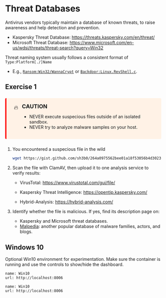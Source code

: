 # Threat Databases

Antivirus vendors typically maintain a database of known threats, to raise awareness and help detection and prevention.

- Kaspersky Threat Database: <https://threats.kaspersky.com/en/threat/>
- Microsoft Threat Database: <https://www.microsoft.com/en-us/wdsi/threats/threat-search?query=Win32>

Threat naming system usually follows a consistent format of `Type:Platform[./]Name`

- E.g., [`Ransom:Win32/WannaCrypt`](https://www.microsoft.com/en-us/wdsi/threats/malware-encyclopedia-description?Name=Ransom:Win32/WannaCrypt) or [`Backdoor:Linux.RevShell.c`](https://threats.kaspersky.com/en/threat/Backdoor.Linux.RevShell.c/).

## Exercise 1

<div class="markdown-alert caution">
  <div class="alert-icon">🔥</div>
  <div class="alert-content">
    <strong>CAUTION</strong>
    <ul>
        <li>NEVER execute suspecious files outside of an isolated sandbox.</li>
        <li>NEVER try to analyze malware samples on your host.</li>
    </ul>
  </div>
</div>

1. You encountered a suspecious file in the wild

   ```bash
   wget https://gist.github.com/sh3b0/264a0975562bee01a18f53056b4d3023/raw/
   ```

2. Scan the file with ClamAV, then upload it to one analysis service to verify results:

   - VirusTotal: <https://www.virustotal.com/gui/file/>

   - Kaspersky Threat Intelligence: <https://opentip.kaspersky.com/>

   - Hybrid-Analysis: <https://hybrid-analysis.com/>

3. Identify whether the file is malicious. If yes, find its description page on:
    - Kaspersky and Microsoft threat databases.
    - [Malpedia](https://malpedia.caad.fkie.fraunhofer.de/library): another popular database of malware families, actors, and blogs.

## Windows 10

Optional Win10 environment for experimentation.
Make sure the container is running and use the controls to show/hide the dashboard.

```dashboard:create-dashboard
name: Win10
url: http://localhost:8006
```

```dashboard:delete-dashboard
name: Win10
url: http://localhost:8006
```

<style>
.markdown-alert {
  padding: 1rem 1.5rem;
  margin: 1.5rem 0;
  border-left: 4px solid;
  border-radius: 4px;
  display: flex;
  align-items: flex-start;
  background-color: #f8f9fa;
}

.markdown-alert.caution {
  border-color: red;
  background-color: #fff2e6;
}

.alert-icon {
  font-size: 1.2rem;
  margin-right: 0.75rem;
  margin-top: 0.1rem;
}

.alert-content strong {
  display: block;
  margin-bottom: 0.5rem;
  font-size: 1.1rem;
}

.alert-content p {
  margin: 0;
  line-height: 1.5;
}
</style>
